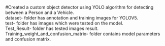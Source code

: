 #Created a custom object detector using YOLO algorithm for detecting between a Person and a Vehicle.  
dataset- folder has annotation and training images for YOLOV5.  
test- folder has images which were tested on the model.  
Test_Result- folder has tested images result.  
Training_weight_and_confusion_matrix- folder contains model parameters and confusion matrix.  
